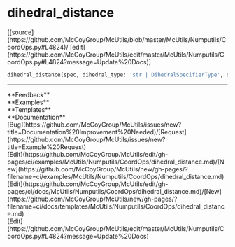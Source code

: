 # <a id="McUtils.Numputils.CoordOps.dihedral_distance">dihedral_distance</a>
<div class="docs-source-link" markdown="1">
[[source](https://github.com/McCoyGroup/McUtils/blob/master/McUtils/Numputils/CoordOps.py#L4824)/
[edit](https://github.com/McCoyGroup/McUtils/edit/master/McUtils/Numputils/CoordOps.py#L4824?message=Update%20Docs)]
</div>

```python
dihedral_distance(spec, dihedral_type: 'str | DihedralSpecifierType', order=None, use_cos=False, **deriv_kwargs) -> 'float | np.ndarray': 
```













---


<div markdown="1" class="text-secondary">
<div class="container">
  <div class="row">
   <div class="col" markdown="1">
**Feedback**   
</div>
   <div class="col" markdown="1">
**Examples**   
</div>
   <div class="col" markdown="1">
**Templates**   
</div>
   <div class="col" markdown="1">
**Documentation**   
</div>
   <div class="col" markdown="1">
   
</div>
   <div class="col" markdown="1">
   
</div>
   <div class="col" markdown="1">
   
</div>
</div>
  <div class="row">
   <div class="col" markdown="1">
[Bug](https://github.com/McCoyGroup/McUtils/issues/new?title=Documentation%20Improvement%20Needed)/[Request](https://github.com/McCoyGroup/McUtils/issues/new?title=Example%20Request)   
</div>
   <div class="col" markdown="1">
[Edit](https://github.com/McCoyGroup/McUtils/edit/gh-pages/ci/examples/McUtils/Numputils/CoordOps/dihedral_distance.md)/[New](https://github.com/McCoyGroup/McUtils/new/gh-pages/?filename=ci/examples/McUtils/Numputils/CoordOps/dihedral_distance.md)   
</div>
   <div class="col" markdown="1">
[Edit](https://github.com/McCoyGroup/McUtils/edit/gh-pages/ci/docs/McUtils/Numputils/CoordOps/dihedral_distance.md)/[New](https://github.com/McCoyGroup/McUtils/new/gh-pages/?filename=ci/docs/templates/McUtils/Numputils/CoordOps/dihedral_distance.md)   
</div>
   <div class="col" markdown="1">
[Edit](https://github.com/McCoyGroup/McUtils/edit/master/McUtils/Numputils/CoordOps.py#L4824?message=Update%20Docs)   
</div>
   <div class="col" markdown="1">
   
</div>
   <div class="col" markdown="1">
   
</div>
   <div class="col" markdown="1">
   
</div>
</div>
</div>
</div>